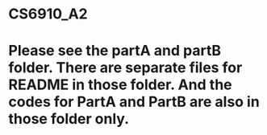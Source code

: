 # CS6910_A2
# Please see the partA and partB folder. There are separate files for README in those folder. And the codes for PartA and PartB are also in those folder only.
